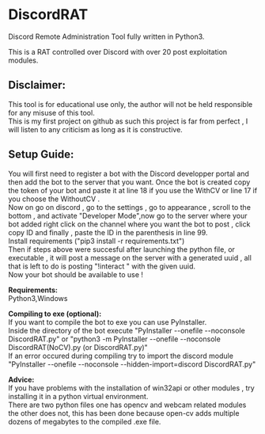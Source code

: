 # DiscordRAT
Discord Remote Administration Tool fully written in Python3.

This is a RAT controlled over Discord with over 20 post exploitation modules.

## **Disclaimer:**

This tool is for educational use only, the author will not be held responsible for any misuse of this tool.\
This is my first project on github as such this project is far from perfect , I will listen to any criticism as long as it is constructive.


## **Setup Guide:**
You will first need to register a bot with the Discord developper portal and then add the bot to the server that you want.
Once the bot is created copy the token of your bot and paste it at line 18 if you use the WithCV or line 17 if you choose the WithoutCV .\
Now on go on discord , go to the settings , go to appearance , scroll to the bottom , and activate "Developer Mode",now go to the server where your bot added right click on the channel where you want the bot to post , click copy ID and finally , paste the ID in the parenthesis in line 99.\
Install requirements ("pip3 install -r requirements.txt")\
Then if steps above were succesful after launching the python file, or executable , it will post a message on the server with a generated uuid , all that is left to do is posting "!interact " with the given uuid.\
Now your bot should be available to use ! 

**Requirements:**\
Python3,Windows

**Compiling to exe (optional):**\
If you want to compile the bot to exe you can use PyInstaller.\
Inside the directory of the bot execute "PyInstaller --onefile --noconsole DiscordRAT.py" or "python3 -m PyInstaller --onefile --noconsole DiscordRAT(NoCV).py (or DiscordRAT.py)"\
If an error occured during compiling try to import the discord module "PyInstaller --onefile --noconsole --hidden-import=discord DiscordRAT.py"

**Advice:**\
If you have problems with the installation of win32api or other modules , try installing it in a python virtual environment.\
There are two python files one has opencv and webcam related modules the other does not, this has been done because open-cv adds multiple dozens of megabytes to the compiled .exe file.
